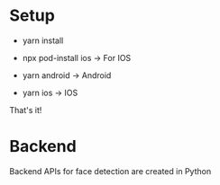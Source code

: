 # Setup

- yarn install
- npx pod-install ios -> For IOS

- yarn android -> Android
- yarn ios -> IOS

That's it!


# Backend
Backend APIs for face detection are created in Python
